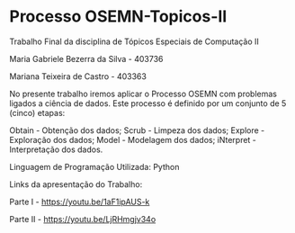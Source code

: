 # Processo OSEMN-Topicos-II
Trabalho Final da disciplina de Tópicos Especiais de Computação II

Maria Gabriele Bezerra da Silva - 403736

Mariana Teixeira de Castro - 403363

No presente trabalho iremos aplicar o Processo OSEMN com problemas ligados a ciência de dados. Este processo é definido por um conjunto de 5 (cinco) etapas:

Obtain - Obtenção dos dados;
Scrub - Limpeza dos dados;
Explore - Exploração dos dados;
Model - Modelagem dos dados;
iNterpret - Interpretação dos dados.

Linguagem de Programação Utilizada: Python

Links da apresentação do Trabalho:

Parte I - https://youtu.be/1aF1ipAUS-k

Parte II - https://youtu.be/LjRHmgjv34o
